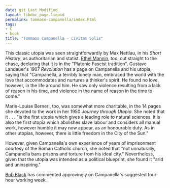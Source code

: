 ```yaml
---
date: git Last Modified
layout: libdoc_page.liquid
permalink: tommaso-campanella/index.html
tags:
- C
- book
title: "Tommaso Campanella - Civitas Solis"
---
```


This classic utopia was seen straightforwardly by Max Nettlau, in his _Short History_, as authoritarian and  statist. <a href="https://theanarchistlibrary.org/library/ethel-mannin-bread-and-roses?fbclid=IwAR3pOu9LfYzQZJmMe_vW_AklJFThPZy29ZoVk2ervsvzhFvBqogyz0LTe7I">Ethel Mannin</a>, too, cut straight to the chase, declaring that it is in the "Platonic Fascist tradition". Gustave Landauer's 1907 _Revolution_ has a page on Campanella and his utopia, saying that "Campanella, a terribly lonely man, embraced the world with the love that accommodates and nurtures a thinker's spirit. He found no love, however, in the life around him. He saw only violence resulting from a lack of reason in his time, and violence in the name of reason in the time to come."

Marie-Louise Berneri, too, was somewhat more  charitable, in the 14 pages she devoted to the work in her 1950 _Journey through Utopia_. She noted that it . . . "is the first utopia which gives a leading role to  natural sciences. It is also the first utopia which abolishes slave labour and  considers all manual work, however humble it may now appear, as an honourable  duty. As in other utopias, however, there is little freedom in the City of the  Sun."

However, given Campanella's own experience of years of  imprisonment courtesy of the Roman Catholic church, she noted that "not  unnaturally, Campanella bans prisons and torture from his ideal city."  Nevertheless, given that the utopia was intended as a political blueprint, she  found it "arid and uninspiring."

<a href="biblio.htm#Black">Bob Black</a> has commented approvingly on Campanella's suggested four-hour working week.